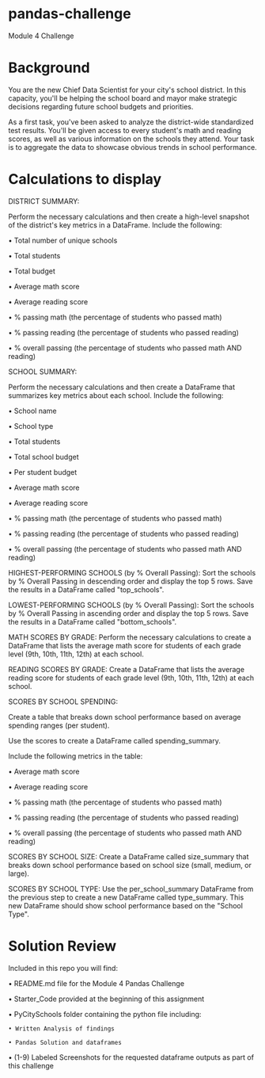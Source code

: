 # pandas-challenge
Module 4 Challenge

# Background

You are the new Chief Data Scientist for your city's school district. In this capacity, you'll be helping the school board and mayor make strategic decisions regarding future school budgets and priorities.

As a first task, you've been asked to analyze the district-wide standardized test results. You'll be given access to every student's math and reading scores, as well as various information on the schools they attend. Your task is to aggregate the data to showcase obvious trends in school performance.

# Calculations to display

DISTRICT SUMMARY:

Perform the necessary calculations and then create a high-level snapshot of the district's key metrics in a DataFrame.
Include the following:

• Total number of unique schools

• Total students

• Total budget

• Average math score

• Average reading score

• % passing math (the percentage of students who passed math)

• % passing reading (the percentage of students who passed reading)

• % overall passing (the percentage of students who passed math AND reading)

SCHOOL SUMMARY:

Perform the necessary calculations and then create a DataFrame that summarizes key metrics about each school.
Include the following:

• School name

• School type

• Total students

• Total school budget

• Per student budget

• Average math score

• Average reading score

• % passing math (the percentage of students who passed math)

• % passing reading (the percentage of students who passed reading)

• % overall passing (the percentage of students who passed math AND reading)

HIGHEST-PERFORMING SCHOOLS (by % Overall Passing): Sort the schools by % Overall Passing in descending order and display the top 5 rows.  Save the results in a DataFrame called "top_schools".

LOWEST-PERFORMING SCHOOLS (by % Overall Passing): Sort the schools by % Overall Passing in ascending order and display the top 5 rows.  Save the results in a DataFrame called "bottom_schools".

MATH SCORES BY GRADE: Perform the necessary calculations to create a DataFrame that lists the average math score for students of each grade level (9th, 10th, 11th, 12th) at each school.

READING SCORES BY GRADE: Create a DataFrame that lists the average reading score for students of each grade level (9th, 10th, 11th, 12th) at each school.

SCORES BY SCHOOL SPENDING:

Create a table that breaks down school performance based on average spending ranges (per student).

Use the scores to create a DataFrame called spending_summary.

Include the following metrics in the table:

• Average math score

• Average reading score

• % passing math (the percentage of students who passed math)

• % passing reading (the percentage of students who passed reading)

• % overall passing (the percentage of students who passed math AND reading)

SCORES BY SCHOOL SIZE: Create a DataFrame called size_summary that breaks down school performance based on school size (small, medium, or large).

SCORES BY SCHOOL TYPE: Use the per_school_summary DataFrame from the previous step to create a new DataFrame called type_summary.  This new DataFrame should show school performance based on the "School Type".

# Solution Review

Included in this repo you will find:

• README.md file for the Module 4 Pandas Challenge

• Starter_Code provided at the beginning of this assignment

• PyCitySchools folder containing the python file including:

    • Written Analysis of findings
    
    • Pandas Solution and dataframes

• (1-9) Labeled Screenshots for the requested dataframe outputs as part of this challenge

